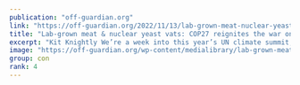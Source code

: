 ```yaml
---
publication: "off-guardian.org"
link: "https://off-guardian.org/2022/11/13/lab-grown-meat-nuclear-yeast-vats-cop27-reignites-the-war-on-food/"
title: "Lab-grown meat & nuclear yeast vats: COP27 reignites the war on food"
excerpt: "Kit Knightly We’re a week into this year’s UN climate summit, COP27, and the various agenda planned to roll out on the back of it are coming into focus. None more so than the autumn off…"
image: "https://off-guardian.org/wp-content/medialibrary/lab-grown-meat-large.jpg"
group: con
rank: 4
---
```

